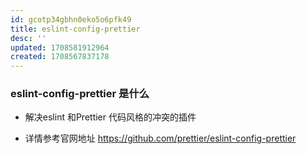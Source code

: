 ```yaml
---
id: gcotp34gbhn0eko5o6pfk49
title: eslint-config-prettier
desc: ''
updated: 1708581912964
created: 1708567837178
---
```


### eslint-config-prettier 是什么

- 解决eslint 和Prettier 代码风格的冲突的插件

- 详情参考官网地址 https://github.com/prettier/eslint-config-prettier